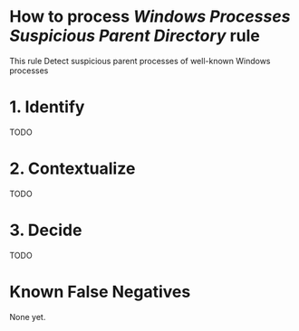 # How to process *Windows Processes Suspicious Parent Directory* rule
This rule Detect suspicious parent processes of well-known Windows processes

# 1. Identify
TODO

# 2. Contextualize
TODO

# 3. Decide
TODO

# Known False Negatives
None yet.
